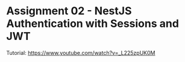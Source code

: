 # Assignment 02 - NestJS Authentication with Sessions and JWT 


Tutorial: https://www.youtube.com/watch?v=_L225zpUK0M
